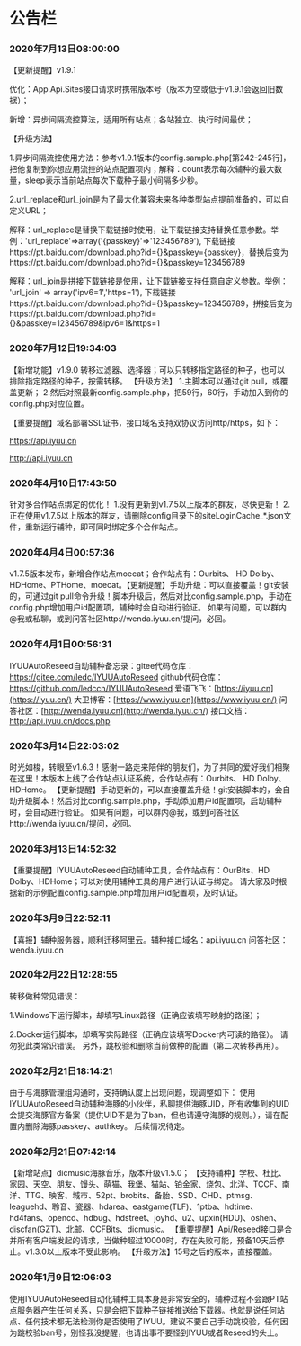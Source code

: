 # 公告栏

### 2020年7月13日08:00:00

【更新提醒】v1.9.1

优化：App.Api.Sites接口请求时携带版本号（版本为空或低于v1.9.1会返回旧数据）；

新增：异步间隔流控算法，适用所有站点；各站独立、执行时间最优；

【升级方法】

1.异步间隔流控使用方法：参考v1.9.1版本的config.sample.php[第242-245行]，把他复制到你想应用流控的站点配置项内；解释：count表示每次辅种的最大数量，sleep表示当前站点每次下载种子最小间隔多少秒。

2.url_replace和url_join是为了最大化兼容未来各种类型站点提前准备的，可以自定义URL；

解释：url_replace是替换下载链接时使用，让下载链接支持替换任意参数。举例：'url_replace'=>array('{passkey}'=>'123456789'), 下载链接https://pt.baidu.com/download.php?id={}&passkey={passkey}，替换后变为https://pt.baidu.com/download.php?id={}&passkey=123456789

解释：url_join是拼接下载链接是使用，让下载链接支持任意自定义参数。举例：
'url_join' => array('ipv6=1','https=1'), 下载链接https://pt.baidu.com/download.php?id={}&passkey=123456789，拼接后变为https://pt.baidu.com/download.php?id={}&passkey=123456789&ipv6=1&https=1

### 2020年7月12日19:34:03

【新增功能】v1.9.0
转移过滤器、选择器；可以只转移指定路径的种子，也可以排除指定路径的种子，按需转移。
【升级方法】
1.主脚本可以通过git pull，或覆盖更新；
2.然后对照最新config.sample.php，把59行，60行，手动加入到你的config.php对应位置。

【重要提醒】域名部署SSL证书，接口域名支持双协议访问http/https，如下：

https://api.iyuu.cn

http://api.iyuu.cn

### 2020年4月10日17:43:50

针对多合作站点绑定的优化！
1.没有更新到v1.7.5以上版本的群友，尽快更新！
2.正在使用v1.7.5以上版本的群友，请删除config目录下的siteLoginCache_*.json文件，重新运行辅种，即可同时绑定多个合作站点。

### 2020年4月4日00:57:36

v1.7.5版本发布，新增合作站点moecat；合作站点有：Ourbits、 HD Dolby、HDHome、PTHome、moecat。【更新提醒】手动升级：可以直接覆盖！git安装的，可通过git pull命令升级！脚本升级后，然后对比config.sample.php，手动在config.php增加用户id配置项，辅种时会自动进行验证。 
如果有问题，可以群内@我或私聊，或到问答社区http://wenda.iyuu.cn/提问，必回。

### 2020年4月1日00:56:31

IYUUAutoReseed自动辅种备忘录：gitee代码仓库：https://gitee.com/ledc/IYUUAutoReseed
github代码仓库：https://github.com/ledccn/IYUUAutoReseed
爱语飞飞：[https://iyuu.cn](https://iyuu.cn/)
大卫博客：[https://www.iyuu.cn](https://www.iyuu.cn/)
问答社区：[http://wenda.iyuu.cn](http://wenda.iyuu.cn/)
接口文档：http://api.iyuu.cn/docs.php

### 2020年3月14日22:03:02

时光如梭，转眼至v1.6.3！感谢一路走来陪伴的朋友们，为了共同的爱好我们相聚在这里！本版本上线了合作站点认证系统，合作站点有：Ourbits、 HD Dolby、HDHome。
【更新提醒】手动更新的，可以直接覆盖升级！git安装脚本的，会自动升级脚本！然后对比config.sample.php，手动添加用户id配置项，启动辅种时，会自动进行验证。
如果有问题，可以群内@我，或到问答社区http://wenda.iyuu.cn/提问，必回。

### 2020年3月13日14:52:32

【重要提醒】IYUUAutoReseed自动辅种工具，合作站点有：OurBits、HD Dolby、HDHome；可以对使用辅种工具的用户进行认证与绑定。
请大家及时根据新的示例配置config.sample.php增加用户id配置项，及时认证。

### 2020年3月9日22:52:11

【喜报】辅种服务器，顺利迁移阿里云。辅种接口域名：api.iyuu.cn
问答社区：wenda.iyuu.cn

### 2020年2月22日12:28:55

转移做种常见错误：

1.Windows下运行脚本，却填写Linux路径（正确应该填写映射的路径）；

2.Docker运行脚本，却填写实际路径（正确应该填写Docker内可读的路径）。
请勿犯此类常识错误。
另外，跳校验和删除当前做种的配置（第二次转移再用）。

### 2020年2月21日18:14:21

由于与海豚管理组沟通时，支持确认度上出现问题，现调整如下： 使用IYUUAutoReseed自动辅种海豚的小伙伴，私聊提供海豚UID，所有收集到的UID会提交海豚官方备案（提供UID不是为了ban，但也请遵守海豚的规则。），请在配置内删除海豚passkey、authkey。 
后续情况待定。

### 2020年2月21日07:42:14

【新增站点】dicmusic海豚音乐，版本升级v1.5.0；
【支持辅种】学校、杜比、家园、天空、朋友、馒头、萌猫、我堡、猫站、铂金家、烧包、北洋、TCCF、南洋、TTG、映客、城市、52pt、brobits、备胎、SSD、CHD、ptmsg、leaguehd、聆音、瓷器、hdarea、eastgame(TLF)、1ptba、hdtime、hd4fans、opencd、hdbug、hdstreet、joyhd、u2、upxin(HDU)、oshen、discfan(GZT)、北邮、CCFBits、dicmusic。
【重要提醒】Api/Reseed接口是合并所有客户端发起的请求，当做种超过10000时，存在失败可能，预备10天后停止。v1.3.0以上版本不受此影响。
【升级方法】15号之后的版本，直接覆盖。



### 2020年1月9日12:06:03

使用IYUUAutoReseed自动化辅种工具本身是非常安全的，辅种过程不会跟PT站点服务器产生任何关系，只是会把下载种子链接推送给下载器。也就是说任何站点、任何技术都无法检测你是否使用了IYUU。建议不要自己手动跳校验，任何因为跳校验ban号，别怪我没提醒，也请出事不要怪到IYUU或者Reseed的头上。